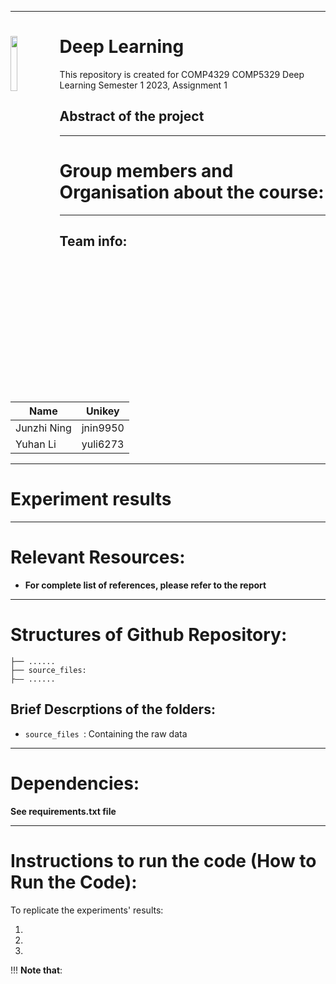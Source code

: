 
---
# <img src="https://www.sydney.edu.au/etc.clientlibs/corporate-commons/clientlibs/foundation/resources/corporate-frontend/assets/img/USydLogo.svg" width=15% align=left>  Deep Learning

This repository is created for  COMP4329 COMP5329 Deep Learning  Semester 1 2023, Assignment 1

 

## Abstract of the project


---

# Group members and Organisation about the course:

---
## Team info:

| Name           | Unikey   |
| -------------- | -------- |
| Junzhi Ning    | jnin9950 |
| Yuhan Li       | yuli6273 |

---
# Experiment results


---

# Relevant Resources:

- **For complete list of references, please refer to the report** 

---

# Structures of Github Repository:

```shell
├── ......
├── source_files:
├—— ......
```

## Brief Descrptions of the folders:

- `source_files `: Containing the raw data 


- ---

# Dependencies:


**See requirements.txt file** 
- ---

# Instructions to run the code (How to Run the Code):

To replicate the experiments' results:

1.  

2.  

3. 

!!! **Note that**: 
